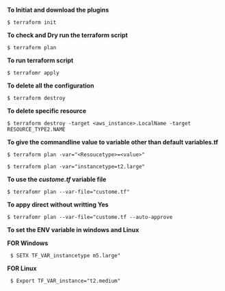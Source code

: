 
**To Initiat and download the plugins**

```$ terraform init```

**To check and Dry run the terraform script**

```$ terraform plan```

**To run terraform script**

```$ terrafomr apply ```

**To delete all the configuration**

```$ terraform destroy ```

**To delete specific resource**
 
```$ terraform destroy -target <aws_instance>.LocalName -target RESOURCE_TYPE2.NAME ```

**To give the commandline value to variable other than default **variables.tf****

```$ terraform plan -var="<Resoucetype>=<value>" ```

```$ terraform plan -var="instancetype=t2.large" ```

**To use the _custome.tf_ variable file**

```$ terrafomr plan --var-file="custome.tf"```

**To appy direct without writting Yes**

```$ terrafomr plan --var-file="custome.tf --auto-approve```

**To set the ENV variable in windows and  Linux**

   **FOR Windows**

``` $ SETX TF_VAR_instancetype m5.large"```
    
   **FOR Linux** 
    
 ``` $ Export TF_VAR_instance="t2.medium"```   
